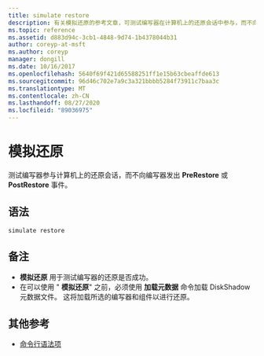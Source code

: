 ```yaml
---
title: simulate restore
description: 有关模拟还原的参考文章，可测试编写器在计算机上的还原会话中参与，而不向编写器发出 PreRestore 或 PostRestore 事件。
ms.topic: reference
ms.assetid: d883d94c-3cb1-4848-9d74-1b4378044b31
author: coreyp-at-msft
ms.author: coreyp
manager: dongill
ms.date: 10/16/2017
ms.openlocfilehash: 5640f69f421d65588251ff1e15b63cbeaffde613
ms.sourcegitcommit: 96d46c702e7a9c3a321bbbb5284f73911c7baa3c
ms.translationtype: MT
ms.contentlocale: zh-CN
ms.lasthandoff: 08/27/2020
ms.locfileid: "89036975"
---
```

# <a name="simulate-restore"></a>模拟还原

测试编写器参与计算机上的还原会话，而不向编写器发出 **PreRestore** 或 **PostRestore** 事件。

## <a name="syntax"></a>语法

```
simulate restore
```

## <a name="remarks"></a>备注

-   **模拟还原** 用于测试编写器的还原是否成功。
-   在可以使用 " **模拟还原**" 之前，必须使用 **加载元数据** 命令加载 DiskShadow 元数据文件。 这将加载所选的编写器和组件以进行还原。

## <a name="additional-references"></a>其他参考

- [命令行语法项](command-line-syntax-key.md)